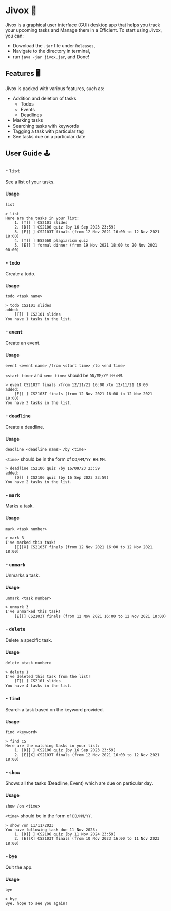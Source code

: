# Jivox 🤖

Jivox is a graphical user interface (GUI) desktop app that helps you track your upcoming tasks and Manage them in a Efficient. To start using Jivox, you can:

- Download the `.jar` file under `Releases`,
- Navigate to the directory in terminal,
- run `java -jar jivox.jar`, and Done!

## Features  🖥️

Jivox is packed with various features, such as:

* Addition and deletion of tasks
	* Todos
	* Events
	* Deadlines
* Marking tasks
* Searching tasks with keywords
* Tagging a task with particular tag
* See tasks due on a particular date

## User Guide 🕹

### - `list`

See a list of your tasks.

#### Usage

`list`

```
> list
Here are the tasks in your list:
	1. [T][ ] CS2101 slides
	2. [D][ ] CS2106 quiz (by 16 Sep 2023 23:59)
	3. [E][ ] CS2103T finals (from 12 Nov 2021 16:00 to 12 Nov 2021 18:00)
	4. [T][ ] ES2660 plagiarism quiz
	5. [E][ ] formal dinner (from 19 Nov 2021 18:00 to 20 Nov 2021 00:00)
```

### - `todo`

Create a todo.

#### Usage

`todo <task name>`

```
> todo CS2101 slides
added:
	[T][ ] CS2101 slides
You have 1 tasks in the list.
```

### - `event`

Create an event.

#### Usage

`event <event name> /from <start time> /to <end time>`

`<start time>` and `<end time>` should be `DD/MM/YY HH:MM`.

```
> event CS2103T finals /from 12/11/21 16:00 /to 12/11/21 18:00
added:
	[E][ ] CS2103T finals (from 12 Nov 2021 16:00 to 12 Nov 2021 18:00)
You have 3 tasks in the list.
```

### - `deadline`

Create a deadline.

#### Usage

`deadline <deadline name> /by <time>`

`<time>` should be in the form of `DD/MM/YY HH:MM`.

```
> deadline CS2106 quiz /by 16/09/23 23:59
added:
	[D][ ] CS2106 quiz (by 16 Sep 2023 23:59)
You have 2 tasks in the list.
```

### - `mark`

Marks a task.

#### Usage

`mark <task number>`

```
> mark 3
I've marked this task!
	[E][X] CS2103T finals (from 12 Nov 2021 16:00 to 12 Nov 2021 18:00)
```

### - `unmark`

Unmarks a task.

#### Usage

`unmark <task number>`

```
> unmark 3
I've unmarked this task!
	[E][] CS2103T finals (from 12 Nov 2021 16:00 to 12 Nov 2021 18:00)
```

### - `delete`

Delete a specific task.

#### Usage

`delete <task number>`

```
> delete 1
I've deleted this task from the list!
	[T][ ] CS2101 slides
You have 4 tasks in the list.
```

### - `find`

Search a task based on the keyword provided.

#### Usage

`find <keyword>`

```
> find CS
Here are the matching tasks in your list:
	1. [D][ ] CS2106 quiz (by 16 Sep 2023 23:59)
	2. [E][X] CS2103T finals (from 12 Nov 2021 16:00 to 12 Nov 2021 18:00)
```

### - `show`

Shows all the tasks (Deadline, Event) which are due on particular day.

#### Usage

`show /on <time>`

`<time>` should be in the form of `DD/MM/YY`.

```
> show /on 11/11/2023
You have following task due 11 Nov 2023:
	1. [D][ ] CS2106 quiz (by 11 Nov 2024 23:59)
	2. [E][X] CS2103T finals (from 10 Nov 2023 16:00 to 11 Nov 2023 18:00)
```

### - `bye`

Quit the app.

#### Usage

`bye`

```
> bye
Bye, hope to see you again!
```

